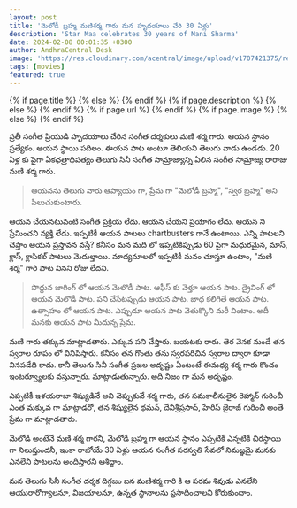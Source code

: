 ```yaml
---
layout: post
title: 'మెలోడీ బ్రహ్మ మణిశర్మ గారు మన హృదయాలు చేరి 30 ఏళ్లు'
description: 'Star Maa celebrates 30 years of Mani Sharma'
date: 2024-02-08 00:01:35 +0300
author: AndhraCentral Desk
image: 'https://res.cloudinary.com/acentral/image/upload/v1707421375/reviews/manisharma_bb8ytd.png'
tags: [movies]
featured: true
---
```


<meta content="{{ site.title }}" property="og:site_name">
{% if page.title %}
  <meta content="{{ page.title }}" property="og:title">
{% else %}
  <meta content="{{ site.title }}" property="og:title">
{% endif %}
{% if page.description %}
  <meta content="{{ page.description }}" property="og:description">
{% else %}
  <meta content="{{ site.description }}" property="og:description">
{% endif %}
{% if page.url %}
  <meta content="{{ site.url }}{{ page.url }}" property="og:url">
{% endif %}
{% if page.image %}
  <meta content="https://res.cloudinary.com/acentral/image/upload/v1707421375/reviews/manisharma_bb8ytd.png" property="og:image">
{% else %}
  <meta content="{{ site.url }}/images/og.png" property="og:image">
{% endif %}


ప్రతీ సంగీత ప్రియుడి హృదయాలు చేరిన సంగీత దర్శకులు మణి శర్మ గారు. ఆయన స్థానం ప్రత్యేకం. ఆయన స్థాయి పదిలం. ఈయన పాట అంటూ తెలియని తెలుగు వాడు ఉండడు. 20 ఏళ్ల కు పైగా  ఏకఛత్రాధిపత్యం తెలుగు సినీ సంగీత సామ్రాజ్యాన్ని ఏలిన సంగీత సామ్రాజ్య రారాజు మణి శర్మ గారు.

> ఆయనను తెలుగు వారు ఆప్యాయం గా, ప్రేమ గా "మెలోడీ బ్రహ్మ", "స్వర బ్రహ్మ" అని పిలుచుకుంటారు.

ఆయన చేయనటువంటి సంగీత ప్రక్రియ లేదు. ఆయన చేయని ప్రయోగం లేదు. ఆయన ని ప్రేమించని వ్యక్తి లేడు. ఇప్పటికీ ఆయన పాటలు chartbusters గానే ఉంటాయి. ఎన్ని పాటలని చెప్తాం ఆయన ప్రస్తావన వస్తే? కనీసం మన మది లో ఇప్పటికిప్పుడు 60 పైగా మధురమైన, మాస్, క్లాస్, క్లాసికల్ పాటలు మెదుల్తాయి. మాద్యమాలలో ఇప్పటికీ మనం చూస్తూ ఉంటాం, "మణి శర్మ" గారి పాట వినని రోజు లేదని.

> పొద్దున జాగింగ్ లో ఆయన మెలొడీ పాట. ఆఫీస్ కు వెళ్తూ ఆయన పాట. డ్రైవింగ్ లో ఆయన మెలొడీ పాట.  పని చేసేటప్పుడు ఆయన పాట. బాధ కలిగితే ఆయన పాట. ఉత్సాహం లో ఆయన పాట. ఎప్పుడూ ఆయన పాట వెతుక్కొని మరీ వింటాం. అదీ మనకు ఆయన పాట మీదున్న ప్రేమ. 

మణి గారు తక్కువ మాట్లాడతారు. ఎక్కువ పని చేస్తారు. బయటకు రారు. తెర వెనక నుండే తన స్వరాల రూపం లో వినిపిస్తారు. కనీసం తన గొంతు తను స్వరపరిచిన స్వరాల ద్వారా కూడా వినపడేది కాదు. కానీ తెలుగు సినీ సంగీత ప్రజల అదృష్టం ఏంటంటే ఈమధ్య శర్మ గారు కొంచం ఇంటర్వ్యూలకు వస్తున్నారు. మాట్లాడుతున్నారు. అది నిజం గా మన అదృష్టం.

ఎప్పటికీ ఇళయరాజా శిష్యుడినే అని చెప్పుకునే శర్మ గారు, తన సమకాలీనులైన రెహ్మాన్ గురించీ ఎంత మక్కువ గా మాట్లాడరో, తన శిష్యులైన థమన్, దేవిశ్రీప్రసాద్, హేరిస్ జైరాజ్ గురించీ అంతే ప్రేమ గా మాట్లాడతారు.

మెలోడీ అంటేనే మణి శర్మ గారనీ, మెలోడీ బ్రహ్మ గా ఆయన స్థానం ఎప్పటికీ ఎన్నటికీ చిరస్థాయి గా నిలుస్తుందనీ, ఇంకా రాబోయే 30 ఏళ్లు ఆయన సంగీత సరస్వతి సేవలో నిమజ్ఞమై మనకు ఎనలేని పాటలను అందిస్తారని ఆశిద్దాం.

మన తెలుగు సినీ సంగీత దర్శక దిగ్గజం ఐన మణిశర్మ గారి కి  ఆ పరమ శివుడు ఎనలేని ఆయురారోగ్యాలనూ, విజయాలనూ, ఉన్నత స్థానాలను ప్రసాదించాలని కోరుకుందాం. 
